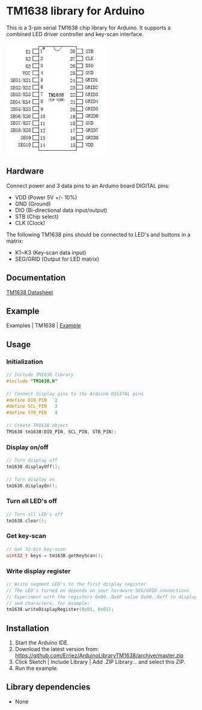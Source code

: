 # TM1638 library for Arduino

This is a 3-pin serial TM1638 chip library for Arduino. It supports a combined 
LED driver controller and key-scan interface.

![TM1638 chip](https://raw.githubusercontent.com/Erriez/ArduinoLibraryTM1638/master/extras/TM1638_pins.jpg)

## Hardware

Connect power and 3 data pins to an Arduino board DIGITAL pins:
* VDD (Power 5V +/- 10%)
* GND (Ground)
* DIO (Bi-directional data input/output)
* STB (Chip select)
* CLK (Clock)

The following TM1638 pins should be connected to LED's and buttons in a matrix:  
* K1~K3 (Key-scan data input)
* SEG/GRID (Output for LED matrix)

## Documentation
[TM1638 Datasheet](https://github.com/Erriez/ArduinoLibraryTM1638/blob/master/extras/TM1638_datasheet.pdf)

## Example
Examples | TM1638 | [Example](https://github.com/Erriez/ArduinoLibraryTM1638/blob/master/examples/Example/Example.ino)

## Usage

### Initialization
```c++
// Include TM1638 library
#include "TM1638.h"
  
// Connect display pins to the Arduino DIGITAL pins
#define DIO_PIN   2
#define SCL_PIN   3
#define STB_PIN   4
  
// Create TM1638 object
TM1638 tm1638(DIO_PIN, SCL_PIN, STB_PIN);
```

### Display on/off
```c++
// Turn display off
tm1638.displayOff();
  
// Turn display on
tm1638.displayOn();
```

### Turn all LED's off
```c++
// Turn all LED's off
tm1638.clear();
```

### Get key-scan
```c++
// Get 32-bit key-scan
uint32_t keys = tm1638.getKeyScan();
```

### Write display register
```c++
// Write segment LED's to the first display register
// The LED's turned on depends on your hardware SEG/GRID connections
// Experiment with the registers 0x00..0x0F value 0x00..0xff to display numbers
// and characters, for example:
tm1638.writeDisplayRegister(0x01, 0x01);
```

## Installation
1. Start the Arduino IDE.
2. Download the latest version from:  
   https://github.com/Erriez/ArduinoLibraryTM1638/archive/master.zip
3. Click Sketch | Include Library | Add .ZIP Library... and select this ZIP.
5. Run the example.

## Library dependencies
* None

